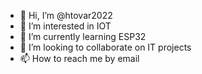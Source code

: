 - 👋 Hi, I’m @htovar2022
- 👀 I’m interested in IOT
- 🌱 I’m currently learning ESP32
- 💞️ I’m looking to collaborate on IT projects
- 📫 How to reach me by email

<!---
htovar2022/htovar2022 is a ✨ special ✨ repository because its `README.md` (this file) appears on your GitHub profile.
You can click the Preview link to take a look at your changes.
--->

